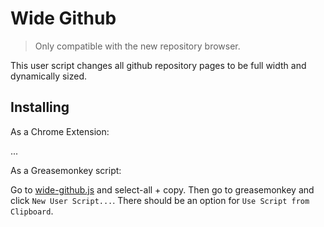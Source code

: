Wide Github
===========

> Only compatible with the new repository browser.

This user script changes all github repository pages to be full width and dynamically sized.

Installing
----------

As a Chrome Extension:

...

As a Greasemonkey script:

Go to [wide-github.js](https://raw.github.com/xthexder/wide-github/master/wide-github.js) and select-all + copy. Then go to greasemonkey and click `New User Script...`. There should be an option for `Use Script from Clipboard`.